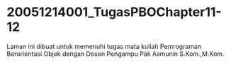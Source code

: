 # 20051214001_TugasPBOChapter11-12
Laman ini dibuat untuk memenuhi tugas mata kuliah Pemrograman Berorientasi Objek dengan Dosen Pengampu Pak Asmunin S.Kom.,M.Kom.
